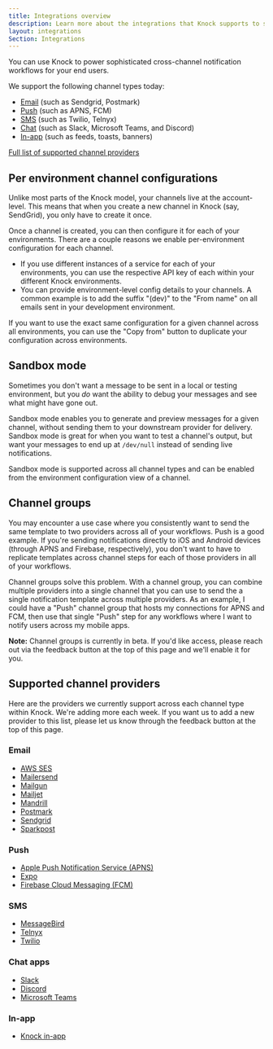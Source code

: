 ```yaml
---
title: Integrations overview
description: Learn more about the integrations that Knock supports to send notifications to Email, SMS, Push, and Chat apps like Slack with a single API call
layout: integrations
Section: Integrations
---
```


You can use Knock to power sophisticated cross-channel notification workflows for your end users.

We support the following channel types today:

- [Email](/integrations/email/overview) (such as Sendgrid, Postmark)
- [Push](/integrations/push/overview) (such as APNS, FCM)
- [SMS](/integrations/sms/overview) (such as Twilio, Telnyx)
- [Chat](/integrations/chat/overview) (such as Slack, Microsoft Teams, and Discord)
- [In-app](/integrations/in-app/overview) (such as feeds, toasts, banners)

[Full list of supported channel providers](#supported-channel-providers)

## Per environment channel configurations

Unlike most parts of the Knock model, your channels live at the account-level. This means that when you create a new channel in Knock (say, SendGrid), you only have to create it once.

Once a channel is created, you can then configure it for each of your environments. There are a couple reasons we enable per-environment configuration for each channel.

- If you use different instances of a service for each of your environments, you can use the respective API key of each within your different Knock environments.
- You can provide environment-level config details to your channels. A common example is to add the suffix "(dev)" to the "From name" on all emails sent in your development environment.

If you want to use the exact same configuration for a given channel across all environments, you can use the "Copy from" button to duplicate your configuration across environments.

## Sandbox mode

Sometimes you don't want a message to be sent in a local or testing environment, but you _do_ want the ability to debug your messages and see what might have gone out.

Sandbox mode enables you to generate and preview messages for a given channel, without sending them to your downstream provider for delivery. Sandbox mode is great for when you want to test a channel's output, but want your messages to end up at `/dev/null` instead of sending live notifications.

Sandbox mode is supported across all channel types and can be enabled from the environment configuration view of a channel.

## Channel groups

You may encounter a use case where you consistently want to send the same template to two providers across all of your workflows. Push is a good example. If you're sending notifications directly to iOS and Android devices (through APNS and Firebase, respectively), you don't want to have to replicate templates across channel steps for each of those providers in all of your workflows.

Channel groups solve this problem. With a channel group, you can combine multiple providers into a single channel that you can use to send the a single notification template across multiple providers. As an example, I could have a "Push" channel group that hosts my connections for APNS and FCM, then use that single "Push" step for any workflows where I want to notify users across my mobile apps.

**Note:** Channel groups is currently in beta. If you'd like access, please reach out via the feedback button at the top of this page and we'll enable it for you.

## Supported channel providers

Here are the providers we currently support across each channel type within Knock. We're adding more each week. If you want us to add a new provider to this list, please let us know through the feedback button at the top of this page.

### Email

- [AWS SES](/integrations/email/aws-ses)
- [Mailersend](/integrations/email/mailersend)
- [Mailgun](/integrations/email/mailgun)
- [Mailjet](/integrations/email/mailjet)
- [Mandrill](/integrations/email/mandrill)
- [Postmark](/integrations/email/postmark)
- [Sendgrid](/integrations/email/sendgrid)
- [Sparkpost](/integrations/email/sparkpost)

### Push

- [Apple Push Notification Service (APNS)](/integrations/push/apns)
- [Expo](/integrations/push/expo)
- [Firebase Cloud Messaging (FCM)](/integrations/push/firebase)

### SMS

- [MessageBird](/integrations/sms/messagebird)
- [Telnyx](/integrations/sms/telnyx)
- [Twilio](/integrations/sms/twilio)

### Chat apps

- [Slack](/integrations/chat/slack)
- [Discord](/integrations/chat/discord)
- [Microsoft Teams](/integrations/chat/microsoft-teams)

### In-app

- [Knock in-app](/integrations/in-app/knock-feed)
